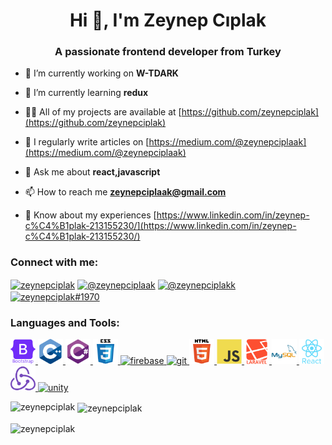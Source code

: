 
<h1 align="center">Hi 👋, I'm Zeynep Cıplak</h1>
<h3 align="center">A passionate frontend developer from Turkey</h3>

- 🔭 I’m currently working on **W-TDARK**

- 🌱 I’m currently learning **redux**

- 👨‍💻 All of my projects are available at [https://github.com/zeynepciplak](https://github.com/zeynepciplak)

- 📝 I regularly write articles on [https://medium.com/@zeynepciplaak](https://medium.com/@zeynepciplaak)

- 💬 Ask me about **react,javascript**

- 📫 How to reach me **zeynepciplaak@gmail.com**

- 📄 Know about my experiences [https://www.linkedin.com/in/zeynep-c%C4%B1plak-213155230/](https://www.linkedin.com/in/zeynep-c%C4%B1plak-213155230/)

<h3 align="left">Connect with me:</h3>
<p align="left">
<a href="https://linkedin.com/in/zeynepciplak" target="blank"><img align="center" src="https://raw.githubusercontent.com/rahuldkjain/github-profile-readme-generator/master/src/images/icons/Social/linked-in-alt.svg" alt="zeynepciplak" height="30" width="40" /></a>
<a href="https://medium.com/@zeynepciplaak" target="blank"><img align="center" src="https://raw.githubusercontent.com/rahuldkjain/github-profile-readme-generator/master/src/images/icons/Social/medium.svg" alt="@zeynepciplaak" height="30" width="40" /></a>
<a href="https://www.youtube.com/c/@zeynepciplakk" target="blank"><img align="center" src="https://raw.githubusercontent.com/rahuldkjain/github-profile-readme-generator/master/src/images/icons/Social/youtube.svg" alt="@zeynepciplakk" height="30" width="40" /></a>
<a href="https://discord.gg/zeynepciplak#1970" target="blank"><img align="center" src="https://raw.githubusercontent.com/rahuldkjain/github-profile-readme-generator/master/src/images/icons/Social/discord.svg" alt="zeynepciplak#1970" height="30" width="40" /></a>
</p>

<h3 align="left">Languages and Tools:</h3>
<p align="left"> <a href="https://getbootstrap.com" target="_blank" rel="noreferrer"> <img src="https://raw.githubusercontent.com/devicons/devicon/master/icons/bootstrap/bootstrap-plain-wordmark.svg" alt="bootstrap" width="40" height="40"/> </a> <a href="https://www.w3schools.com/cpp/" target="_blank" rel="noreferrer"> <img src="https://raw.githubusercontent.com/devicons/devicon/master/icons/cplusplus/cplusplus-original.svg" alt="cplusplus" width="40" height="40"/> </a> <a href="https://www.w3schools.com/cs/" target="_blank" rel="noreferrer"> <img src="https://raw.githubusercontent.com/devicons/devicon/master/icons/csharp/csharp-original.svg" alt="csharp" width="40" height="40"/> </a> <a href="https://www.w3schools.com/css/" target="_blank" rel="noreferrer"> <img src="https://raw.githubusercontent.com/devicons/devicon/master/icons/css3/css3-original-wordmark.svg" alt="css3" width="40" height="40"/> </a> <a href="https://firebase.google.com/" target="_blank" rel="noreferrer"> <img src="https://www.vectorlogo.zone/logos/firebase/firebase-icon.svg" alt="firebase" width="40" height="40"/> </a> <a href="https://git-scm.com/" target="_blank" rel="noreferrer"> <img src="https://www.vectorlogo.zone/logos/git-scm/git-scm-icon.svg" alt="git" width="40" height="40"/> </a> <a href="https://www.w3.org/html/" target="_blank" rel="noreferrer"> <img src="https://raw.githubusercontent.com/devicons/devicon/master/icons/html5/html5-original-wordmark.svg" alt="html5" width="40" height="40"/> </a> <a href="https://developer.mozilla.org/en-US/docs/Web/JavaScript" target="_blank" rel="noreferrer"> <img src="https://raw.githubusercontent.com/devicons/devicon/master/icons/javascript/javascript-original.svg" alt="javascript" width="40" height="40"/> </a> <a href="https://laravel.com/" target="_blank" rel="noreferrer"> <img src="https://raw.githubusercontent.com/devicons/devicon/master/icons/laravel/laravel-plain-wordmark.svg" alt="laravel" width="40" height="40"/> </a> <a href="https://www.mysql.com/" target="_blank" rel="noreferrer"> <img src="https://raw.githubusercontent.com/devicons/devicon/master/icons/mysql/mysql-original-wordmark.svg" alt="mysql" width="40" height="40"/> </a> <a href="https://reactjs.org/" target="_blank" rel="noreferrer"> <img src="https://raw.githubusercontent.com/devicons/devicon/master/icons/react/react-original-wordmark.svg" alt="react" width="40" height="40"/> </a> <a href="https://redux.js.org" target="_blank" rel="noreferrer"> <img src="https://raw.githubusercontent.com/devicons/devicon/master/icons/redux/redux-original.svg" alt="redux" width="40" height="40"/> </a> <a href="https://unity.com/" target="_blank" rel="noreferrer"> <img src="https://www.vectorlogo.zone/logos/unity3d/unity3d-icon.svg" alt="unity" width="40" height="40"/> </a> </p>

<p><img align="left" src="https://github-readme-stats.vercel.app/api/top-langs?username=zeynepciplak&show_icons=true&locale=en&layout=compact" alt="zeynepciplak" /></p>

<p>&nbsp;<img align="center" src="https://github-readme-stats.vercel.app/api?username=zeynepciplak&show_icons=true&locale=en" alt="zeynepciplak" /></p>

<p><img align="center" src="https://github-readme-streak-stats.herokuapp.com/?user=zeynepciplak&" alt="zeynepciplak" /></p>
